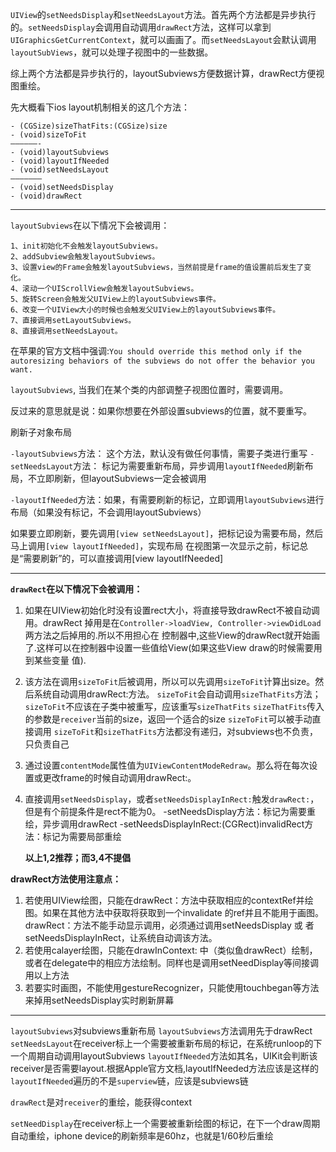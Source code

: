 `UIView`的`setNeedsDisplay`和`setNeedsLayout`方法。首先两个方法都是异步执行的。`setNeedsDisplay`会调用自动调用`drawRect`方法，这样可以拿到`UIGraphicsGetCurrentContext`，就可以画画了。而`setNeedsLayout`会默认调用`layoutSubViews`，就可以处理子视图中的一些数据。

综上两个方法都是异步执行的，layoutSubviews方便数据计算，drawRect方便视图重绘。

先大概看下ios layout机制相关的这几个方法：

```
- (CGSize)sizeThatFits:(CGSize)size
- (void)sizeToFit
——————-
- (void)layoutSubviews
- (void)layoutIfNeeded
- (void)setNeedsLayout
——————–
- (void)setNeedsDisplay
- (void)drawRect
```

---
`layoutSubviews`在以下情况下会被调用：

```
1、init初始化不会触发layoutSubviews。
2、addSubview会触发layoutSubviews。
3、设置view的Frame会触发layoutSubviews，当然前提是frame的值设置前后发生了变化。
4、滚动一个UIScrollView会触发layoutSubviews。
5、旋转Screen会触发父UIView上的layoutSubviews事件。
6、改变一个UIView大小的时候也会触发父UIView上的layoutSubviews事件。
7、直接调用setLayoutSubviews。
8、直接调用setNeedsLayout。
```
在苹果的官方文档中强调:`You should override this method only if the autoresizing behaviors of the subviews do not offer the behavior you want.`

`layoutSubviews`, 当我们在某个类的内部调整子视图位置时，需要调用。

反过来的意思就是说：如果你想要在外部设置subviews的位置，就不要重写。

刷新子对象布局

`-layoutSubviews`方法： 这个方法，默认没有做任何事情，需要子类进行重写
`-setNeedsLayout`方法： 标记为需要重新布局，异步调用`layoutIfNeeded`刷新布局，不立即刷新，但layoutSubviews一定会被调用

`-layoutIfNeeded`方法：如果，有需要刷新的标记，立即调用`layoutSubviews`进行布局（如果没有标记，不会调用layoutSubviews）

如果要立即刷新，要先调用`[view setNeedsLayout]`，把标记设为需要布局，然后马上调用`[view layoutIfNeeded]`，实现布局
在视图第一次显示之前，标记总是“需要刷新”的，可以直接调用[view layoutIfNeeded]

---
**`drawRect`在以下情况下会被调用：**

1. 如果在UIView初始化时没有设置rect大小，将直接导致drawRect不被自动调用。drawRect 掉用是在`Controller->loadView, Controller->viewDidLoad` 两方法之后掉用的.所以不用担心在 控制器中,这些View的drawRect就开始画了.这样可以在控制器中设置一些值给View(如果这些View draw的时候需要用到某些变量 值).
2. 该方法在调用`sizeToFit`后被调用，所以可以先调用`sizeToFit`计算出size。然后系统自动调用drawRect:方法。
`sizeToFit`会自动调用`sizeThatFits`方法；
`sizeToFit`不应该在子类中被重写，应该重写`sizeThatFits`
`sizeThatFits`传入的参数是`receiver`当前的size，返回一个适合的size
`sizeToFit`可以被手动直接调用
`sizeToFit`和`sizeThatFits`方法都没有递归，对subviews也不负责，只负责自己
3. 通过设置`contentMode`属性值为`UIViewContentModeRedraw`。那么将在每次设置或更改frame的时候自动调用drawRect:。
4. 直接调用`setNeedsDisplay`，或者`setNeedsDisplayInRect:`触发`drawRect:`，但是有个前提条件是rect不能为0。
-setNeedsDisplay方法：标记为需要重绘，异步调用drawRect
-setNeedsDisplayInRect:(CGRect)invalidRect方法：标记为需要局部重绘


	**以上1,2推荐；而3,4不提倡**

**drawRect方法使用注意点：**

1. 若使用UIView绘图，只能在drawRect：方法中获取相应的contextRef并绘图。如果在其他方法中获取将获取到一个invalidate 的ref并且不能用于画图。drawRect：方法不能手动显示调用，必须通过调用setNeedsDisplay 或 者 setNeedsDisplayInRect，让系统自动调该方法。
2. 若使用calayer绘图，只能在drawInContext: 中（类似鱼drawRect）绘制，或者在delegate中的相应方法绘制。同样也是调用setNeedDisplay等间接调用以上方法
3. 若要实时画图，不能使用gestureRecognizer，只能使用touchbegan等方法来掉用setNeedsDisplay实时刷新屏幕

---
`layoutSubviews`对subviews重新布局
`layoutSubviews`方法调用先于drawRect
`setNeedsLayout`在receiver标上一个需要被重新布局的标记，在系统runloop的下一个周期自动调用layoutSubviews
`layoutIfNeeded`方法如其名，UIKit会判断该receiver是否需要layout.根据Apple官方文档,layoutIfNeeded方法应该是这样的
`layoutIfNeeded`遍历的不是`superview`链，应该是subviews链

`drawRect`是对`receiver`的重绘，能获得context

`setNeedDisplay`在receiver标上一个需要被重新绘图的标记，在下一个draw周期自动重绘，iphone device的刷新频率是60hz，也就是1/60秒后重绘